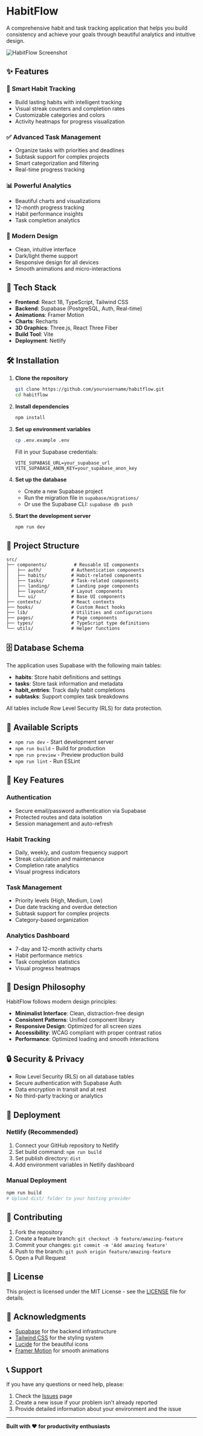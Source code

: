 # HabitFlow

A comprehensive habit and task tracking application that helps you build consistency and achieve your goals through beautiful analytics and intuitive design.

![HabitFlow Screenshot](public/image.png)

## ✨ Features

### 🎯 Smart Habit Tracking
- Build lasting habits with intelligent tracking
- Visual streak counters and completion rates
- Customizable categories and colors
- Activity heatmaps for progress visualization

### ✅ Advanced Task Management
- Organize tasks with priorities and deadlines
- Subtask support for complex projects
- Smart categorization and filtering
- Real-time progress tracking

### 📊 Powerful Analytics
- Beautiful charts and visualizations
- 12-month progress tracking
- Habit performance insights
- Task completion analytics

### 🎨 Modern Design
- Clean, intuitive interface
- Dark/light theme support
- Responsive design for all devices
- Smooth animations and micro-interactions

## 🚀 Tech Stack

- **Frontend**: React 18, TypeScript, Tailwind CSS
- **Backend**: Supabase (PostgreSQL, Auth, Real-time)
- **Animations**: Framer Motion
- **Charts**: Recharts
- **3D Graphics**: Three.js, React Three Fiber
- **Build Tool**: Vite
- **Deployment**: Netlify

## 🛠️ Installation

1. **Clone the repository**
   ```bash
   git clone https://github.com/yourusername/habitflow.git
   cd habitflow
   ```

2. **Install dependencies**
   ```bash
   npm install
   ```

3. **Set up environment variables**
   ```bash
   cp .env.example .env
   ```
   
   Fill in your Supabase credentials:
   ```env
   VITE_SUPABASE_URL=your_supabase_url
   VITE_SUPABASE_ANON_KEY=your_supabase_anon_key
   ```

4. **Set up the database**
   - Create a new Supabase project
   - Run the migration file in `supabase/migrations/`
   - Or use the Supabase CLI: `supabase db push`

5. **Start the development server**
   ```bash
   npm run dev
   ```

## 📁 Project Structure

```
src/
├── components/          # Reusable UI components
│   ├── auth/           # Authentication components
│   ├── habits/         # Habit-related components
│   ├── tasks/          # Task-related components
│   ├── landing/        # Landing page components
│   ├── layout/         # Layout components
│   └── ui/             # Base UI components
├── contexts/           # React contexts
├── hooks/              # Custom React hooks
├── lib/                # Utilities and configurations
├── pages/              # Page components
├── types/              # TypeScript type definitions
└── utils/              # Helper functions
```

## 🗄️ Database Schema

The application uses Supabase with the following main tables:

- **habits**: Store habit definitions and settings
- **tasks**: Store task information and metadata
- **habit_entries**: Track daily habit completions
- **subtasks**: Support complex task breakdowns

All tables include Row Level Security (RLS) for data protection.

## 🔧 Available Scripts

- `npm run dev` - Start development server
- `npm run build` - Build for production
- `npm run preview` - Preview production build
- `npm run lint` - Run ESLint

## 🌟 Key Features

### Authentication
- Secure email/password authentication via Supabase
- Protected routes and data isolation
- Session management and auto-refresh

### Habit Tracking
- Daily, weekly, and custom frequency support
- Streak calculation and maintenance
- Completion rate analytics
- Visual progress indicators

### Task Management
- Priority levels (High, Medium, Low)
- Due date tracking and overdue detection
- Subtask support for complex projects
- Category-based organization

### Analytics Dashboard
- 7-day and 12-month activity charts
- Habit performance metrics
- Task completion statistics
- Visual progress heatmaps

## 🎨 Design Philosophy

HabitFlow follows modern design principles:

- **Minimalist Interface**: Clean, distraction-free design
- **Consistent Patterns**: Unified component library
- **Responsive Design**: Optimized for all screen sizes
- **Accessibility**: WCAG compliant with proper contrast ratios
- **Performance**: Optimized loading and smooth interactions

## 🔒 Security & Privacy

- Row Level Security (RLS) on all database tables
- Secure authentication with Supabase Auth
- Data encryption in transit and at rest
- No third-party tracking or analytics

## 🚀 Deployment

### Netlify (Recommended)
1. Connect your GitHub repository to Netlify
2. Set build command: `npm run build`
3. Set publish directory: `dist`
4. Add environment variables in Netlify dashboard

### Manual Deployment
```bash
npm run build
# Upload dist/ folder to your hosting provider
```

## 🤝 Contributing

1. Fork the repository
2. Create a feature branch: `git checkout -b feature/amazing-feature`
3. Commit your changes: `git commit -m 'Add amazing feature'`
4. Push to the branch: `git push origin feature/amazing-feature`
5. Open a Pull Request

## 📄 License

This project is licensed under the MIT License - see the [LICENSE](LICENSE) file for details.

## 🙏 Acknowledgments

- [Supabase](https://supabase.com) for the backend infrastructure
- [Tailwind CSS](https://tailwindcss.com) for the styling system
- [Lucide](https://lucide.dev) for the beautiful icons
- [Framer Motion](https://framer.com/motion) for smooth animations

## 📞 Support

If you have any questions or need help, please:

1. Check the [Issues](https://github.com/yourusername/habitflow/issues) page
2. Create a new issue if your problem isn't already reported
3. Provide detailed information about your environment and the issue

---

**Built with ❤️ for productivity enthusiasts**